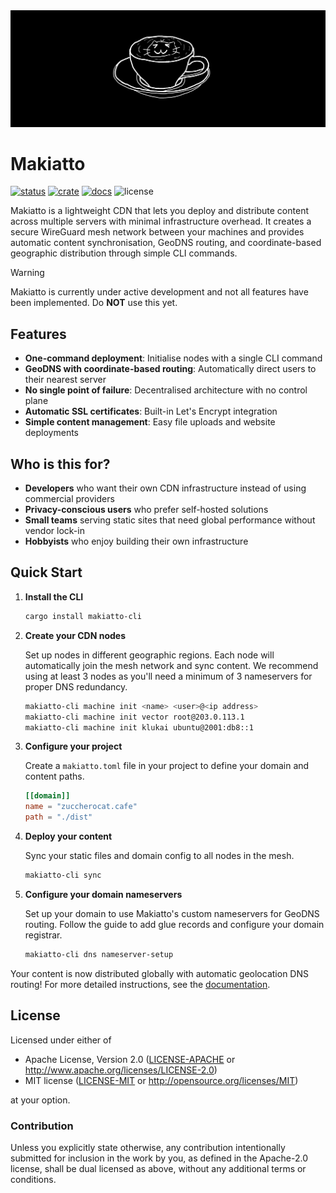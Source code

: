 <img src="https://raw.githubusercontent.com/halcyonnouveau/makiatto/refs/heads/main/docs/assets/mochaccino.png" alt="mochaccino" style="max-width: 100%;">

# Makiatto

[![status](https://github.com/halcyonnouveau/makiatto/actions/workflows/ci.yml/badge.svg?branch=main)](https://github.com/halcyonnouveau/makiatto/actions/workflows/ci.yml)
[![crate](https://img.shields.io/crates/v/makiatto-cli.svg)](https://crates.io/crates/makiatto-cli)
[![docs](https://img.shields.io/badge/book-latest-blue?logo=mdbook)](https://halcyonnouveau.github.io/makiatto/)
![license](https://img.shields.io/badge/License-APACHE--2.0%2FMIT-blue)

Makiatto is a lightweight CDN that lets you deploy and distribute content across multiple servers with minimal infrastructure overhead. It creates a secure WireGuard mesh network between your machines and provides automatic content synchronisation, GeoDNS routing, and coordinate-based geographic distribution through simple CLI commands.

> [!WARNING]
> Makiatto is currently under active development and not all features have been implemented. Do **NOT** use this yet.

## Features

- **One-command deployment**: Initialise nodes with a single CLI command
- **GeoDNS with coordinate-based routing**: Automatically direct users to their nearest server
- **No single point of failure**: Decentralised architecture with no control plane
- **Automatic SSL certificates**: Built-in Let's Encrypt integration
- **Simple content management**: Easy file uploads and website deployments

## Who is this for?

- **Developers** who want their own CDN infrastructure instead of using commercial providers
- **Privacy-conscious users** who prefer self-hosted solutions
- **Small teams** serving static sites that need global performance without vendor lock-in
- **Hobbyists** who enjoy building their own infrastructure

## Quick Start

1. **Install the CLI**

   ```bash
   cargo install makiatto-cli
   ```

2. **Create your CDN nodes**

   Set up nodes in different geographic regions. Each node will automatically join the mesh network and sync content. We recommend using at least 3 nodes as you'll need a minimum of 3 nameservers for proper DNS redundancy.

   ```bash
   makiatto-cli machine init <name> <user>@<ip address>
   makiatto-cli machine init vector root@203.0.113.1
   makiatto-cli machine init klukai ubuntu@2001:db8::1
   ```

3. **Configure your project**

   Create a `makiatto.toml` file in your project to define your domain and content paths.

   ```toml
   [[domain]]
   name = "zuccherocat.cafe"
   path = "./dist"
   ```

4. **Deploy your content**

   Sync your static files and domain config to all nodes in the mesh.

   ```bash
   makiatto-cli sync
   ```

5. **Configure your domain nameservers**

   Set up your domain to use Makiatto's custom nameservers for GeoDNS routing. Follow the guide to add glue records and configure your domain registrar.

   ```bash
   makiatto-cli dns nameserver-setup
   ```

Your content is now distributed globally with automatic geolocation DNS routing! For more detailed instructions, see the [documentation](https://halcyonnouveau.github.io/makiatto/).

## License

Licensed under either of

- Apache License, Version 2.0 ([LICENSE-APACHE](LICENSE-APACHE) or http://www.apache.org/licenses/LICENSE-2.0)
- MIT license ([LICENSE-MIT](LICENSE-MIT) or http://opensource.org/licenses/MIT)

at your option.

### Contribution

Unless you explicitly state otherwise, any contribution intentionally submitted for inclusion in the work by you, as defined in the Apache-2.0 license, shall be dual licensed as above, without any additional terms or conditions.

